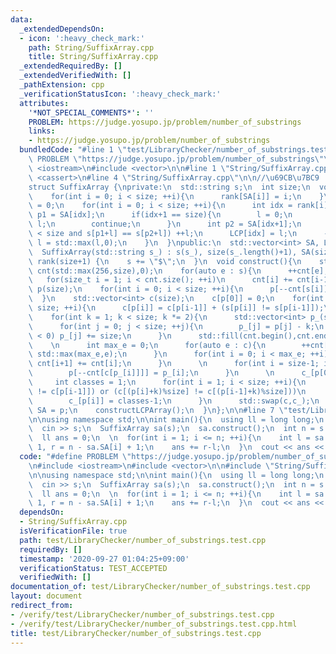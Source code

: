 ```yaml
---
data:
  _extendedDependsOn:
  - icon: ':heavy_check_mark:'
    path: String/SuffixArray.cpp
    title: String/SuffixArray.cpp
  _extendedRequiredBy: []
  _extendedVerifiedWith: []
  _pathExtension: cpp
  _verificationStatusIcon: ':heavy_check_mark:'
  attributes:
    '*NOT_SPECIAL_COMMENTS*': ''
    PROBLEM: https://judge.yosupo.jp/problem/number_of_substrings
    links:
    - https://judge.yosupo.jp/problem/number_of_substrings
  bundledCode: "#line 1 \"test/LibraryChecker/number_of_substrings.test.cpp\"\n#define\
    \ PROBLEM \"https://judge.yosupo.jp/problem/number_of_substrings\"\n\n#include\
    \ <iostream>\n#include <vector>\n\n#line 1 \"String/SuffixArray.cpp\"\n#include\
    \ <cassert>\n#line 4 \"String/SuffixArray.cpp\"\n\n//\u69CB\u7BC9 : O(|S|log|S|)\n\
    struct SuffixArray {\nprivate:\n  std::string s;\n  int size;\n  void constructLCPArray(){\n\
    \    for(int i = 0; i < size; ++i){\n      rank[SA[i]] = i;\n    }\n    int l\
    \ = 0;\n    for(int i = 0; i < size; ++i){\n      int idx = rank[i];\n      int\
    \ p1 = SA[idx];\n      if(idx+1 == size){\n        l = 0;\n        LCP[idx] =\
    \ l;\n        continue;\n      }\n      int p2 = SA[idx+1];\n      while(std::max(p1,p2)+l\
    \ < size and s[p1+l] == s[p2+l]) ++l;\n      LCP[idx] = l;\n      --l;\n     \
    \ l = std::max(l,0);\n    }\n  }\npublic:\n  std::vector<int> SA, LCP, rank;\n\
    \  SuffixArray(std::string s_) : s(s_), size(s_.length()+1), SA(size+1), LCP(size+1),\
    \ rank(size+1) {\n    s += \"$\";\n  }\n  void construct(){\n    std::vector<int>\
    \ cnt(std::max(256,size),0);\n    for(auto e : s){\n      ++cnt[e];\n    }\n \
    \   for(size_t i = 1; i < cnt.size(); ++i)\n      cnt[i] += cnt[i-1];\n    std::vector<int>\
    \ p(size);\n    for(int i = 0; i < size; ++i){\n      p[--cnt[s[i]]] = i;\n  \
    \  }\n    std::vector<int> c(size);\n    c[p[0]] = 0;\n    for(int i = 1; i <\
    \ size; ++i){\n      c[p[i]] = c[p[i-1]] + (s[p[i]] != s[p[i-1]]);\n    }\n\n\
    \    for(int k = 1; k < size; k *= 2){\n      std::vector<int> p_(size), c_(size);\n\
    \      for(int j = 0; j < size; ++j){\n        p_[j] = p[j] - k;\n        if(p_[j]\
    \ < 0) p_[j] += size;\n      }\n      std::fill(cnt.begin(),cnt.end(),0);\n  \
    \    \n      int max_e = 0;\n      for(auto e : c){\n        ++cnt[e], max_e =\
    \ std::max(max_e,e);\n      }\n      for(int i = 0; i < max_e; ++i){\n       \
    \ cnt[i+1] += cnt[i];\n      }\n      \n      for(int i = size-1; i >= 0; --i){\n\
    \        p[--cnt[c[p_[i]]]] = p_[i];\n      }\n      \n      c_[p[0]] = 0;\n \
    \     int classes = 1;\n      for(int i = 1; i < size; ++i){\n        if((c[p[i]]\
    \ != c[p[i-1]]) or (c[(p[i]+k)%size] != c[(p[i-1]+k)%size]))\n          ++classes;\n\
    \        c_[p[i]] = classes-1;\n      }\n      std::swap(c,c_);\n    }\n\n   \
    \ SA = p;\n    constructLCPArray();\n  }\n};\n\n#line 7 \"test/LibraryChecker/number_of_substrings.test.cpp\"\
    \n\nusing namespace std;\n\nint main(){\n  using ll = long long;\n  string s;\n\
    \  cin >> s;\n  SuffixArray sa(s);\n  sa.construct();\n  int n = s.length();\n\
    \  ll ans = 0;\n  \n  for(int i = 1; i <= n; ++i){\n    int l = sa.LCP[i-1] +\
    \ 1, r = n - sa.SA[i] + 1;\n    ans += r-l;\n  }\n  cout << ans << endl;\n}\n"
  code: "#define PROBLEM \"https://judge.yosupo.jp/problem/number_of_substrings\"\n\
    \n#include <iostream>\n#include <vector>\n\n#include \"String/SuffixArray.cpp\"\
    \n\nusing namespace std;\n\nint main(){\n  using ll = long long;\n  string s;\n\
    \  cin >> s;\n  SuffixArray sa(s);\n  sa.construct();\n  int n = s.length();\n\
    \  ll ans = 0;\n  \n  for(int i = 1; i <= n; ++i){\n    int l = sa.LCP[i-1] +\
    \ 1, r = n - sa.SA[i] + 1;\n    ans += r-l;\n  }\n  cout << ans << endl;\n}\n"
  dependsOn:
  - String/SuffixArray.cpp
  isVerificationFile: true
  path: test/LibraryChecker/number_of_substrings.test.cpp
  requiredBy: []
  timestamp: '2020-09-27 01:04:25+09:00'
  verificationStatus: TEST_ACCEPTED
  verifiedWith: []
documentation_of: test/LibraryChecker/number_of_substrings.test.cpp
layout: document
redirect_from:
- /verify/test/LibraryChecker/number_of_substrings.test.cpp
- /verify/test/LibraryChecker/number_of_substrings.test.cpp.html
title: test/LibraryChecker/number_of_substrings.test.cpp
---
```

